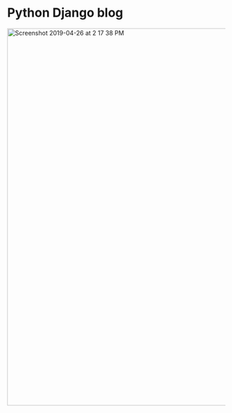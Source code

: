 # Python Django blog

<img width="868" alt="Screenshot 2019-04-26 at 2 17 38 PM" src="https://user-images.githubusercontent.com/43387913/56804341-1022a100-682e-11e9-84f6-553af24f401c.png">
